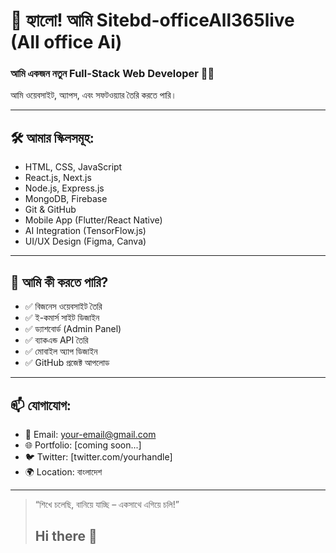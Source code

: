 # 👋 হ্যালো! আমি Sitebd-officeAll365live (All office Ai)

### আমি একজন নতুন Full-Stack Web Developer 🧑‍💻
আমি ওয়েবসাইট, অ্যাপস, এবং সফটওয়্যার তৈরি করতে পারি।

---

## 🛠️ আমার স্কিলসমূহ:
- HTML, CSS, JavaScript
- React.js, Next.js
- Node.js, Express.js
- MongoDB, Firebase
- Git & GitHub
- Mobile App (Flutter/React Native)
- AI Integration (TensorFlow.js)
- UI/UX Design (Figma, Canva)

---

## 🎯 আমি কী করতে পারি?
- ✅ বিজনেস ওয়েবসাইট তৈরি
- ✅ ই-কমার্স সাইট ডিজাইন
- ✅ ড্যাশবোর্ড (Admin Panel)
- ✅ ব্যাকএন্ড API তৈরি
- ✅ মোবাইল অ্যাপ ডিজাইন
- ✅ GitHub প্রজেক্ট আপলোড

---

## 📫 যোগাযোগ:
- 📧 Email: your-email@gmail.com
- 🌐 Portfolio: [coming soon...]
- 🐦 Twitter: [twitter.com/yourhandle]
- 🌍 Location: বাংলাদেশ

---

> “শিখে চলেছি, বানিয়ে যাচ্ছি – একসাথে এগিয়ে চলি!”
> ## Hi there 👋

<!--
**BDofficeIDAllSitelive/BDofficeIDAllSitelive** is a ✨ _special_ ✨ repository because its `README.md` (this file) appears on your GitHub profile.

Here are some ideas to get you started:

- 🔭 I’m currently working on ...
- 🌱 I’m currently learning ...
- 👯 I’m looking to collaborate on ...
- 🤔 I’m looking for help with ...
- 💬 Ask me about ...
- 📫 How to reach me: ...
- 😄 Pronouns: ...
- ⚡ Fun fact: ...
-->
